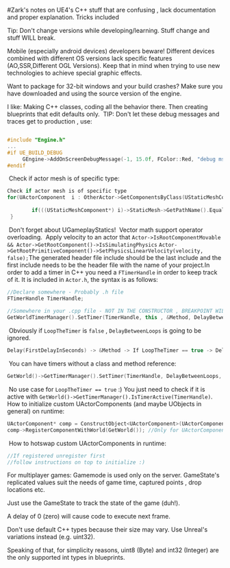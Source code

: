 #Zark's notes on UE4's C++ stuff that are confusing , lack documentation and proper explanation. Tricks included

Tip: Don't change versions while developing/learning. Stuff change and stuff WILL break.

Mobile (especially android devices) developers beware! Different devices combined with different OS versions lack 
specific features (AO,SSR,Different OGL Versions). Keep that in mind when trying to use new technologies to achieve
special graphic effects.

Want to package for 32-bit windows and your build crashes? Make sure you have downloaded and using the source version
of the engine.

I like: Making C++ classes, coding all the behavior there. Then creating blueprints that edit defaults only.
​
TIP: Don't let these debug messages and traces get to production , use:
​
```cpp

#include "Engine.h"
...
#if UE_BUILD_DEBUG
     GEngine->AddOnScreenDebugMessage(-1, 15.0f, FColor::Red, "debug msg");
#endif
```

​
Check if actor mesh is of specific type:
​
```cpp
Check if actor mesh is of specific type
for(UActorComponent  i : OtherActor->GetComponentsByClass(UStaticMeshComponent::StaticClass()) {
 
        if(((UStaticMeshComponent*) i)->StaticMesh->GetPathName().Equals("/Game/FirstPerson/Meshes/FirstPersonTemplateCube.FirstPersonTemplateCube"))... // Dont forget continue;
 }
```
​
Don't forget about UGameplayStatics!
​
Vector math support operator overloading.
​
Apply velocity to an actor that `Actor->IsRootComponentMovable && Actor->GetRootComponent()->IsSimulatingPhysics`
`Actor->GetRootPrimitiveComponent()->SetPhysicsLinearVelocity(velocity, false);`
​
The generated header file include should be the last include and the first include needs to be the header file
with the name of your project.
​
In order to add a timer in C++ you need a `FTimerHandle` in order to keep track of it. It is included in `Actor.h`, the syntax is as follows:
​
```cpp
//Declare somewhere - Probably .h file
FTimerHandle TimerHandle;
​
//Somewhere in your .cpp file - NOT IN THE CONSTRUCTOR , BREAKPOINT WILL TRIGGER IF YOU DON'T DO OTHERWISE
GetWorldTimerManager().SetTimer(TimerHandle, this , &Method, DelayBetweenLoops , LoopTheTimer, FirstDelayInSeconds);
```
​
Obviously if `LoopTheTimer` is `false` , `DelayBetweenLoops` is going to be ignored.
​
```cpp
Delay(FirstDelayInSeconds) -> &Method -> If LoopTheTimer == true -> Delay (DelayBetweenLoops) -> &Method -> ... //Till timer is stopped
```
​
You can have timers without a class and method reference:
​
```cpp
GetWorld()->GetTimerManager().SetTimer(TimerHandle, DelayBetweenLoops, LoopTheTimer, FirstDelayInSeconds);
```
​
No use case for `LoopTheTimer == true` :) You just need to check if it is active with `GetWorld()->GetTimerManager().IsTimerActive(TimerHandle)`.
​
How to initialize custom UActorComponents (and maybe UObjects in general) on runtime:
​
```cpp
UActorComponent* comp = ConstructObject<UActorComponent>(UActorComponent::StaticClass(), Owner);
comp->RegisterComponentWithWorld(GetWorld()); //Only for UActorComponents
```
​
How to hotswap custom UActorComponents in runtime:
​
```cpp
//If registered unregister first
//follow instructions on top to initialize :)
```

For multiplayer games: Gamemode is used only on the server. GameState's replicated values suit the needs of game time,
captured points , drop locations etc.

Just use the GameState to track the state of the game (duh!).

A delay of 0 (zero) will cause code to execute next frame.

Don't use default C++ types because their size may vary. Use Unreal's variations instead (e.g. uint32).

Speaking of that, for simplicity reasons, uint8 (Byte) and int32 (Integer) are the only supported int types in blueprints.
